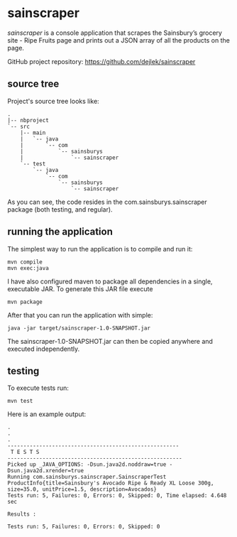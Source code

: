 sainscraper
===========

*sainscraper* is a console application that scrapes the Sainsbury’s grocery site - Ripe Fruits page and prints out 
a JSON array of all the products on the page.

GitHub project repository: https://github.com/dejlek/sainscraper

source tree
-----------

Project's source tree looks like:

    .
    |-- nbproject
    `-- src
        |-- main
        |   `-- java
        |       `-- com
        |           `-- sainsburys
        |               `-- sainscraper
        `-- test
            `-- java
                `-- com
                    `-- sainsburys
                        `-- sainscraper

As you can see, the code resides in the com.sainsburys.sainscraper package (both testing, and regular).

running the application
-----------------------

The simplest way to run the application is to compile and run it:

    mvn compile
    mvn exec:java

I have also configured maven to package all dependencies in a single, executable JAR. To generate this JAR file
execute

    mvn package

After that you can run the application with simple:

    java -jar target/sainscraper-1.0-SNAPSHOT.jar

The sainscraper-1.0-SNAPSHOT.jar can then be copied anywhere and executed independently. 

testing
-------

To execute tests run:

`mvn test`

Here is an example output:

    .
    .
    .
    ------------------------------------------------------
     T E S T S
    -------------------------------------------------------
    Picked up _JAVA_OPTIONS: -Dsun.java2d.noddraw=true -Dsun.java2d.xrender=true
    Running com.sainsburys.sainscraper.SainscraperTest
    ProductInfo{title=Sainsbury's Avocado Ripe & Ready XL Loose 300g, size=35.0, unitPrice=1.5, description=Avocados}
    Tests run: 5, Failures: 0, Errors: 0, Skipped: 0, Time elapsed: 4.648 sec

    Results :

    Tests run: 5, Failures: 0, Errors: 0, Skipped: 0
